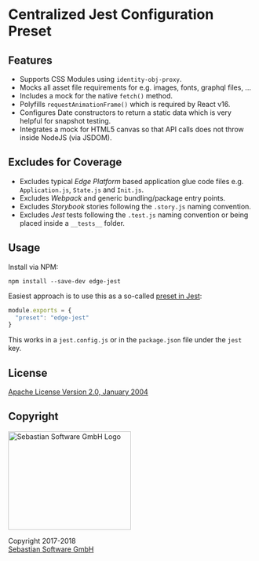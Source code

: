 # Centralized Jest Configuration Preset

## Features

- Supports CSS Modules using `identity-obj-proxy`.
- Mocks all asset file requirements for e.g. images, fonts, graphql files, ...
- Includes a mock for the native `fetch()` method.
- Polyfills `requestAnimationFrame()` which is required by React v16.
- Configures Date constructors to return a static data which is very helpful for snapshot testing.
- Integrates a mock for HTML5 canvas so that API calls does not throw inside NodeJS (via JSDOM).

## Excludes for Coverage

- Excludes typical *Edge Platform* based application glue code files e.g. `Application.js`, `State.js` and `Init.js`.
- Excludes *Webpack* and generic bundling/package entry points.
- Excludes *Storybook* stories following the `.story.js` naming convention.
- Excludes *Jest* tests following the `.test.js` naming convention or being placed inside a `__tests__` folder.

## Usage

Install via NPM:

```
npm install --save-dev edge-jest
```

Easiest approach is to use this as a so-called [preset in Jest](https://facebook.github.io/jest/docs/en/configuration.html#preset-string):

```js
module.exports = {
  "preset": "edge-jest"
}
```

This works in a `jest.config.js` or in the `package.json` file under the `jest` key.



## License

[Apache License Version 2.0, January 2004](license)


## Copyright

<img src="https://cdn.rawgit.com/sebastian-software/sebastian-software-brand/3d93746f/sebastiansoftware-en.svg" alt="Sebastian Software GmbH Logo" width="250" height="200"/>

Copyright 2017-2018<br/>[Sebastian Software GmbH](http://www.sebastian-software.de)
